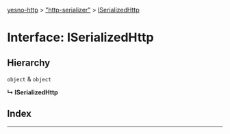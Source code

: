 [yesno-http](../README.md) > ["http-serializer"](../modules/_http_serializer_.md) > [ISerializedHttp](../interfaces/_http_serializer_.iserializedhttp.md)

# Interface: ISerializedHttp

## Hierarchy

  `object` & `object`

**↳ ISerializedHttp**

## Index

---

